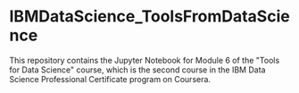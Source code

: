# IBMDataScience_ToolsFromDataScience
This repository contains the Jupyter Notebook for Module 6 of the "Tools for Data Science" course, which is the second course in the IBM Data Science Professional Certificate program on Coursera.
